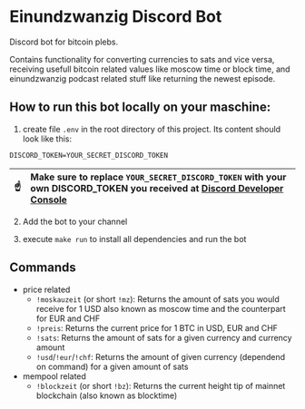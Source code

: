 # Einundzwanzig Discord Bot
Discord bot for bitcoin plebs. 

Contains functionality for converting currencies to sats and vice versa, receiving usefull bitcoin related values like moscow time or block time, and einundzwanzig podcast related stuff like returning the newest episode.

## How to run this bot locally on your maschine:
1. create file `.env` in the root directory of this project. Its content should look like this:
```
DISCORD_TOKEN=YOUR_SECRET_DISCORD_TOKEN
```


| :point_up:    | Make sure to replace `YOUR_SECRET_DISCORD_TOKEN` with your own DISCORD_TOKEN you received at [Discord Developer Console](https://canary.discord.com/developers/applications) |
|---------------|:------------------------|

2. Add the bot to your channel

3. execute `make run` to install all dependencies and run the bot

## Commands
- price related
    - `!moskauzeit` (or short `!mz`): Returns the amount of sats you would receive for 1 USD also known as moscow time and the counterpart for EUR and CHF
    - `!preis`: Returns the current price for 1 BTC in USD, EUR and CHF
    - `!sats`: Returns the amount of sats for a given currency and currency amount
    - `!usd`/`!eur`/`!chf`: Returns the amount of given currency (dependend on command) for a given amount of sats
- mempool related
    - `!blockzeit` (or short `!bz`): Returns the current height tip of mainnet blockchain (also known as blocktime)
